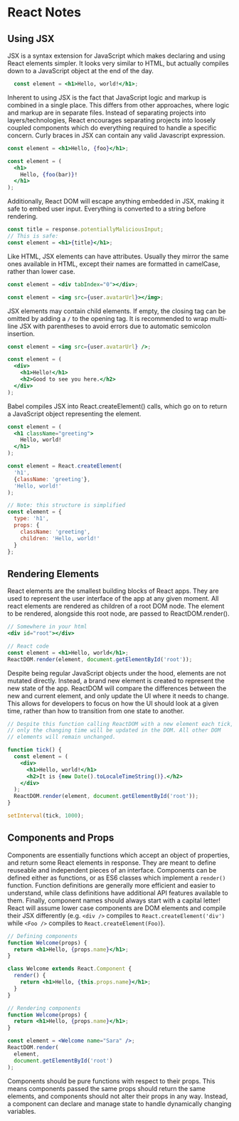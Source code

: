# React Notes

## Using JSX

JSX is a syntax extension for JavaScript which makes declaring and using React elements simpler. It looks very similar to HTML, but actually compiles down to a JavaScript object at the end of the day. 

```jsx
  const element = <h1>Hello, world!</h1>;
```

Inherent to using JSX is the fact that JavaScript logic and markup is combined in a single place. This differs from other approaches, where logic and markup are in separate files. Instead of separating projects into layers/technologies, React encourages separating projects into loosely coupled components which do everything required to handle a specific concern. Curly braces in JSX can contain any valid Javascript expression.

```jsx
const element = <h1>Hello, {foo}</h1>;

const element = (
  <h1>
    Hello, {foo(bar)}!
  </h1>
);
```

Additionally, React DOM will escape anything embedded in JSX, making it safe to embed user input. Everything is converted to a string before rendering.

```jsx
const title = response.potentiallyMaliciousInput;
// This is safe:
const element = <h1>{title}</h1>;
```

Like HTML, JSX elements can have attributes. Usually they mirror the same ones available in HTML, except their names are formatted in camelCase, rather than lower case.

```jsx
const element = <div tabIndex="0"></div>;

const element = <img src={user.avatarUrl}></img>;
```

JSX elements may contain child elements. If empty, the closing tag can be omitted by adding a `/` to the opening tag. It is recommended to wrap multi-line JSX with parentheses to avoid errors due to automatic semicolon insertion.

```jsx
const element = <img src={user.avatarUrl} />;

const element = (
  <div>
    <h1>Hello!</h1>
    <h2>Good to see you here.</h2>
  </div>
);
```

Babel compiles JSX into React.createElement() calls, which go on to return a JavaScript object representing the element.

```jsx
const element = (
  <h1 className="greeting">
    Hello, world!
  </h1>
);

const element = React.createElement(
  'h1',
  {className: 'greeting'},
  'Hello, world!'
);

// Note: this structure is simplified
const element = {
  type: 'h1',
  props: {
    className: 'greeting',
    children: 'Hello, world!'
  }
};
```

## Rendering Elements

React elements are the smallest building blocks of React apps. They are used to represent the user interface of the app at any given moment. All react elements are rendered as children of a root DOM node. The element to be rendered, alongside this root node, are passed to ReactDOM.render().

```jsx
// Somewhere in your html
<div id="root"></div>

// React code
const element = <h1>Hello, world</h1>;
ReactDOM.render(element, document.getElementById('root'));
```

Despite being regular JavaScript objects under the hood, elements are not mutated directly. Instead, a brand new element is created to represent the new state of the app. ReactDOM will compare the differences between the new and current element, and only update the UI where it needs to change. This allows for developers to focus on how the UI should look at a given time, rather than how to transition from one state to another.

```jsx
// Despite this function calling ReactDOM with a new element each tick, 
// only the changing time will be updated in the DOM. All other DOM 
// elements will remain unchanged.

function tick() {
  const element = (
    <div>
      <h1>Hello, world!</h1>
      <h2>It is {new Date().toLocaleTimeString()}.</h2>
    </div>
  );
  ReactDOM.render(element, document.getElementById('root'));
}

setInterval(tick, 1000);
```

## Components and Props

Components are essentially functions which accept an object of properties, and return some React elements in response. They are meant to define reuseable and independent pieces of an interface. Components can be defined either as functions, or as ES6 classes which implement a `render()` function. Function definitions are generally more efficient and easier to understand, while class definitions have additional API features available to them. Finally, component names should always start with a capital letter! React will assume lower case components are DOM elements and compile their JSX differently (e.g. `<div />` compiles to `React.createElement('div')` while `<Foo />` compiles to `React.createElement(Foo)`).

```jsx
// Defining components
function Welcome(props) {
  return <h1>Hello, {props.name}</h1>;
}

class Welcome extends React.Component {
  render() {
    return <h1>Hello, {this.props.name}</h1>;
  }
}

// Rendering components
function Welcome(props) {
  return <h1>Hello, {props.name}</h1>;
}

const element = <Welcome name="Sara" />;
ReactDOM.render(
  element,
  document.getElementById('root')
);
```

Components should be pure functions with respect to their props. This means components passed the same props should return the same elements, and components should not alter their props in any way. Instead, a component can declare and manage state to handle dynamically changing variables.

